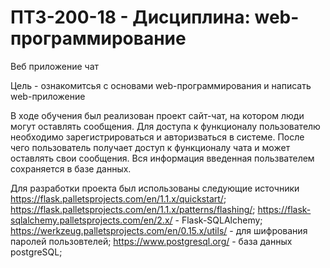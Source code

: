# ПТЗ-200-18 - Дисциплина: web-программирование
Веб приложение чат

Цель - ознакомитсья с основами web-программирования и написать web-приложение

В ходе обучения был реализован проект сайт-чат, на котором люди могут оставлять сообщения.
Для доступа к функционалу пользователю необходимо зарегистрироваться и авторизваться в системе. После чего пользователь получает доступ к функционалу чата и может оставлять свои сообщения. Вся информация введенная пользвателем сохраняется в базе данных.

Для разработки проекта был использованы следующие источники
https://flask.palletsprojects.com/en/1.1.x/quickstart/;
https://flask.palletsprojects.com/en/1.1.x/patterns/flashing/;
https://flask-sqlalchemy.palletsprojects.com/en/2.x/ - Flask-SQLAlchemy;
https://werkzeug.palletsprojects.com/en/0.15.x/utils/ - для шифрования паролей пользовтелей;
https://www.postgresql.org/ - база данных postgreSQL;
